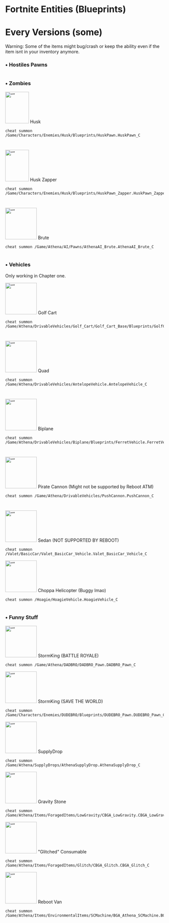 # Fortnite Entities (Blueprints)

# Every Versions (some)
Warning: Some of the items might bug/crash or keep the ability even if the item isnt in your inventory anymore.
### • Hostiles Pawns

#
### • Zombies

<img src="https://static.wikia.nocookie.net/fortnite/images/f/f2/Husk_-_A.I_-_Fortnite.png" alt= “” width="75" height="100"> Husk

```
cheat summon /Game/Characters/Enemies/Husk/Blueprints/HuskPawn.HuskPawn_C
```
#

<img src="https://static.wikia.nocookie.net/fortnite/images/c/c7/Zapper_Husk_-_Monster_-_Fortnite.png" alt= “” width="75" height="100"> Husk Zapper

```
cheat summon /Game/Characters/Enemies/Husk/Blueprints/HuskPawn_Zapper.HuskPawn_Zapper_C
```
#
<img src="https://static.wikia.nocookie.net/fortnite/images/f/f1/Cube_Brute_-_Creatures_-_Fortnite.png" alt= “” width="100" height="100"> Brute

```
cheat summon /Game/Athena/AI/Pawns/AthenaAI_Brute.AthenaAI_Brute_C
```
#
### • Vehicles

Only working in Chapter one.

<img src="https://static.wikia.nocookie.net/fortnite/images/2/20/ATK_-_Vehicle_-_Fortnite.png" alt= “” width="100" height="100"> Golf Cart

```
cheat summon /Game/Athena/DrivableVehicles/Golf_Cart/Golf_Cart_Base/Blueprints/GolfCartVehicleSK.GolfCartVehicleSK_C
```

#
<img src="https://static.wikia.nocookie.net/fortnite_gamepedia/images/8/80/Quadcrasher_icon.png" alt= “” width="100" height="100"> Quad

```
cheat summon /Game/Athena/DrivableVehicles/AntelopeVehicle.AntelopeVehicle_C
```

#
<img src="https://static.wikia.nocookie.net/fortnite/images/6/6a/X-4_Stormwing_-_Vehicle_-_Fortnite.png" alt= “” width="100" height="100"> Biplane

```
cheat summon /Game/Athena/DrivableVehicles/Biplane/Blueprints/FerretVehicle.FerretVehicle_C
```
#
<img src="https://static.wikia.nocookie.net/fortnite_gamepedia/images/d/db/PirateCannonSpawner.png" alt= “” width="100" height="100"> Pirate Cannon (Might not be supported by Reboot ATM)

```
cheat summon /Game/Athena/DrivableVehicles/PushCannon.PushCannon_C
```

#
<img src="https://static.wikia.nocookie.net/fortnite_gamepedia/images/8/8a/Prevalent_Vehicle.png/" alt= “” width="100" height="100"> Sedan (NOT SUPPORTED BY REBOOT)

```
cheat summon /Valet/BasicCar/Valet_BasicCar_Vehicle.Valet_BasicCar_Vehicle_C
```

<img src="https://static.wikia.nocookie.net/fortnite/images/e/ec/Choppa_-_Vehicle_-_Fortnite.png" alt= “” width="100" height="100"> Choppa Helicopter (Buggy lmao)

```
cheat summon /Hoagie/HoagieVehicle.HoagieVehicle_C
```

#
### • Funny Stuff

<img src="https://images-wixmp-ed30a86b8c4ca887773594c2.wixmp.com/i/2fea277d-540b-42af-b152-782940dc49ef/ddo3peq-63938573-090b-4bd7-acc6-228ed31e95d1.png" alt= “” width="100" height="100"> StormKing (BATTLE ROYALE)

```
cheat summon /Game/Athena/DADBRO/DADBRO_Pawn.DADBRO_Pawn_C
```

<img src="https://images-wixmp-ed30a86b8c4ca887773594c2.wixmp.com/i/2fea277d-540b-42af-b152-782940dc49ef/ddo3peq-63938573-090b-4bd7-acc6-228ed31e95d1.png" alt= “” width="100" height="100"> StormKing (SAVE THE WORLD)

```
cheat summon /Game/Characters/Enemies/DUDEBRO/Blueprints/DUDEBRO_Pawn.DUDEBRO_Pawn_C
```

<img src="https://static.wikia.nocookie.net/fortnite/images/3/37/Supply_Drop_-_Chests_-_Fortnite.png" alt= “” width="100" height="100"> SupplyDrop

```
cheat summon /Game/Athena/SupplyDrops/AthenaSupplyDrop.AthenaSupplyDrop_C
```

<img src="https://static.wikia.nocookie.net/fortnite/images/b/b0/Hop_Rock_-_Item_-_Fortnite.png" alt= “” width="100" height="100"> Gravity Stone

```
cheat summon /Game/Athena/Items/ForagedItems/LowGravity/CBGA_LowGravity.CBGA_LowGravity_C
```

<img src="https://media.discordapp.net/attachments/1112312558297292833/1113440091659059221/T_UI_MarkerGlitch.png" alt= “” width="100" height="100"> "Glitched" Consumable

```
cheat summon /Game/Athena/Items/ForagedItems/Glitch/CBGA_Glitch.CBGA_Glitch_C
```

<img src="https://static.wikia.nocookie.net/fortnite/images/6/6d/Reboot_Van_%28C3S1%29_-_Feature_-_Fortnite.png" alt= “” width="100" height="100"> Reboot Van

```
cheat summon /Game/Athena/Items/EnvironmentalItems/SCMachine/BGA_Athena_SCMachine.BGA_Athena_SCMachine_C
```



